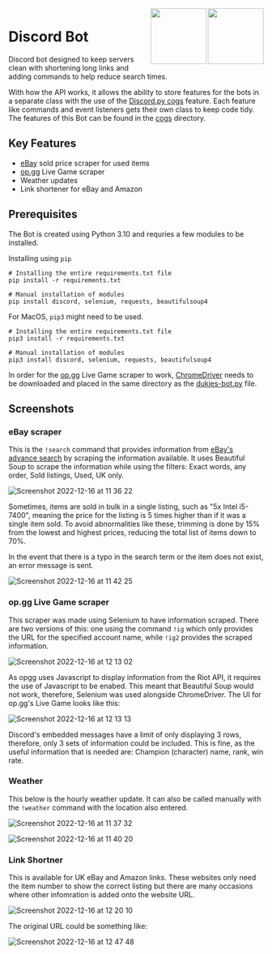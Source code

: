 <img align="right" src="https://upload.wikimedia.org/wikipedia/commons/thumb/c/c3/Python-logo-notext.svg/1200px-Python-logo-notext.svg.png" width="110">
<img align="right" src="https://assets-global.website-files.com/6257adef93867e50d84d30e2/625e5fcef7ab80b8c1fe559e_Discord-Logo-Color.png" width="110">

# Discord Bot 

Discord bot designed to keep servers clean with shortening long links and adding commands to help reduce search times.

With how the API works, it allows the ability to store features for the bots in a separate class with the use of the 
[Discord.py cogs](https://discordpy.readthedocs.io/en/stable/ext/commands/cogs.html)
 feature. Each feature like commands and event listeners gets their own class to keep code tidy. The features of 
this Bot can be found in the [cogs](cogs) directory. 

## Key Features

* [eBay](https://www.ebay.co.uk/) sold price scraper for used items
* [op.gg](https://www.op.gg/) Live Game scraper
* Weather updates
* Link shortener for eBay and Amazon


## Prerequisites

The Bot is created using Python 3.10 and requries a few modules to be installed. 

Installing using `pip`

```
# Installing the entire requirements.txt file
pip install -r requirements.txt

# Manual installation of modules
pip install discord, selenium, requests, beautifulsoup4
```

For MacOS, `pip3` might need to be used.
```
# Installing the entire requirements.txt file
pip3 install -r requirements.txt

# Manual installation of modules
pip3 install discord, selenium, requests, beautifulsoup4
```


In order for the [op.gg](https://www.op.gg/) Live Game scraper to work, [ChromeDriver](https://chromedriver.chromium.org/downloads) needs to be downloaded and placed in the same directory as the [dukies-bot.py](dukies-bot.py) file.


## Screenshots


### eBay scraper

This is the `!search` command that provides information from [eBay's advance search](https://www.ebay.co.uk/sch/ebayadvsearch) by scraping the information available. It uses Beautiful Soup to scrape the information while using the filters: Exact words, any order, Sold listings, Used, UK only.

![Screenshot 2022-12-16 at 11 36 22](https://user-images.githubusercontent.com/80691974/208089922-d21f70c6-e779-4371-9c84-28a00093a3ea.JPG)

Sometimes, items are sold in bulk in a single listing, such as "5x Intel i5-7400", meaning the price for the listing is 5 times higher than if it was a single item sold. To avoid abnormalities like these, trimming is done by 15% from the lowest and highest prices, reducing the total list of items down to 70%. 

In the event that there is a typo in the search term or the item does not exist, an error message is sent. 

![Screenshot 2022-12-16 at 11 42 25](https://user-images.githubusercontent.com/80691974/208090929-065cead7-6951-41d9-bf64-3519e189e7c7.JPG)


### op.gg Live Game scraper 

This scraper was made using Selenium to have information scraped. There are two versions of this: one using the command `!ig` which only provides the URL for the specified account name, while `!ig2` provides the scraped information. 

![Screenshot 2022-12-16 at 12 13 02](https://user-images.githubusercontent.com/80691974/208095857-7d77e066-b103-48f1-8621-e5cadd57b82c.JPG)

As opgg uses Javascript to display information from the Riot API, it requires the use of Javascript to be enabed. This meant that Beautiful Soup would not work, therefore, Selenium was used alongside ChromeDriver. The UI for op.gg's Live Game looks like this: 

![Screenshot 2022-12-16 at 12 13 13](https://user-images.githubusercontent.com/80691974/208096006-287f7a3e-acf2-4d79-bf9e-a2f94f2467d2.JPG)

Discord's embedded messages have a limit of only displaying 3 rows, therefore, only 3 sets of information could be included. This is fine, as the useful information that is needed are: Champion (character) name, rank, win rate.


### Weather

This below is the hourly weather update. It can also be called manually with the `!weather` command with the location also entered.

![Screenshot 2022-12-16 at 11 37 32](https://user-images.githubusercontent.com/80691974/208090106-aa67e793-48e0-4b29-8325-60a34a09cb79.JPG)

![Screenshot 2022-12-16 at 11 40 20](https://user-images.githubusercontent.com/80691974/208090697-57ac805c-b9a3-4675-adf7-45fc6e7b72bb.JPG)


### Link Shortner

This is available for UK eBay and Amazon links. These websites only need the item number to show the correct listing but there are many occasions where other infomration is added onto the website URL. 

![Screenshot 2022-12-16 at 12 20 10](https://user-images.githubusercontent.com/80691974/208097028-22ee0a97-5b46-4d91-a4a0-26880d1e1095.JPG)

The original URL could be something like: 

![Screenshot 2022-12-16 at 12 47 48](https://user-images.githubusercontent.com/80691974/208101547-44e473bf-8c1a-4b99-b484-c8d3f084dc34.JPG)

